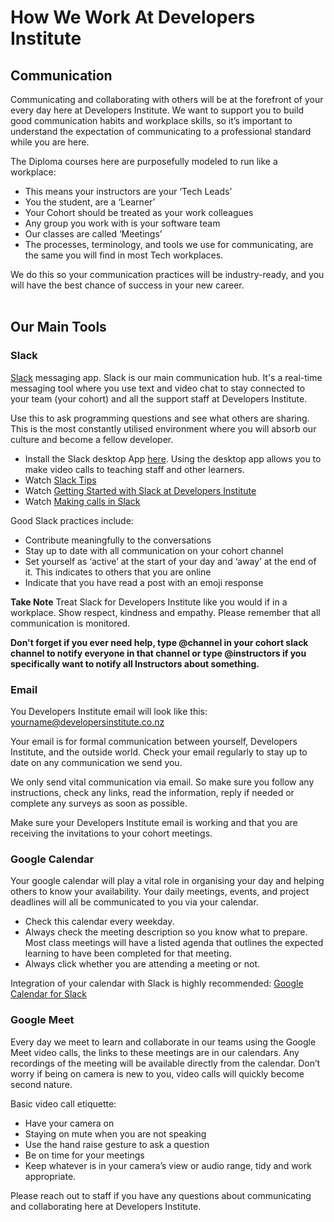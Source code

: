 # How We Work At Developers Institute

## Communication

Communicating and collaborating with others will be at the forefront of your every day here at Developers Institute. We want to support you to build good communication habits and workplace skills, so it’s important to understand the expectation of communicating to a professional standard while you are here. 

The Diploma courses here are purposefully modeled to run like a workplace: 
- This means your instructors are your ‘Tech Leads’
- You the student, are a ‘Learner’
- Your Cohort should be treated as your work colleagues
- Any group you work with is your software team
- Our classes are called ‘Meetings’
- The processes, terminology, and tools we use for communicating, are the same you will find in most Tech workplaces.

We do this so your communication practices will be industry-ready, and you will have the best chance of success in your new career.
<br>
<br>

## Our Main Tools

### Slack

[Slack](https://slack.com/intl/en-nz/) messaging app. Slack is our main communication hub. It's a real-time messaging tool where you use text and video chat to stay connected to your team (your cohort) and all the support staff at Developers Institute.

Use this to ask programming questions and see what others are sharing. This is the most constantly utilised environment where you will absorb our culture and become a fellow developer. 

- Install the Slack desktop App [here](https://slack.com/help/articles/207677868-Download-Slack-for-Mac). Using the desktop app allows you to make video calls to teaching staff and other learners.
- Watch [Slack Tips](https://www.loom.com/share/14b8f63fb7a34ddaa49e3d4e7d1a42b2)
- Watch [Getting Started with Slack at Developers Institute](https://www.loom.com/share/a3b3687160364ce8aa9d19e452826736?from_recorder=1)
- Watch [Making calls in Slack](https://www.loom.com/share/67c6ec6d949641e9b84c106493616c76?from_recorder=1)


Good Slack practices include: 

- Contribute meaningfully to the conversations
- Stay up to date with all communication on your cohort channel
- Set yourself as ‘active’ at the start of your day and ‘away’ at the end of it. This indicates to others that you are online
- Indicate that you have read a post with an emoji response

**Take Note**
Treat Slack for Developers Institute like you would if in a workplace. Show respect, kindness and empathy. Please remember that all communication is monitored.

**Don't forget if you ever need help, type @channel in your cohort slack channel to notify everyone in that channel or type @instructors if you specifically want to notify all Instructors about something.**

### Email

You Developers Institute email will look like this: yourname@developersinstitute.co.nz

Your email is for formal communication between yourself, Developers Institute, and the outside world. Check your email regularly to stay up to date on any communication we send you. 

We only send vital communication via email. So make sure you follow any instructions, check any links, read the information, reply if needed or complete any surveys as soon as possible. 

Make sure your Developers Institute email is working and that you are receiving the invitations to your cohort meetings.

### Google Calendar 

Your google calendar will play a vital role in organising your day and helping others to know your availability. Your daily meetings, events, and project deadlines will all be communicated to you via your calendar. 

- Check this calendar every weekday. 
- Always check the meeting description so you know what to prepare. Most class meetings will have a listed agenda that outlines the expected learning to have been completed for that meeting. 
- Always click whether you are attending a meeting or not.

Integration of your calendar with Slack is highly recommended: [Google Calendar for Slack](https://slack.com/app-pages/google-calendar)

### Google Meet

Every day we meet to learn and collaborate in our teams using the Google Meet video calls, the links to these meetings are in our calendars. Any recordings of the meeting will be available directly from the calendar. Don’t worry if being on camera is new to you, video calls will quickly become second nature.

Basic video call etiquette: 

- Have your camera on
- Staying on mute when you are not speaking
- Use the hand raise gesture to ask a question
- Be on time for your meetings
- Keep whatever is in your camera’s view or audio range, tidy and work appropriate.


Please reach out to staff if you have any questions about communicating and collaborating here at Developers Institute.

